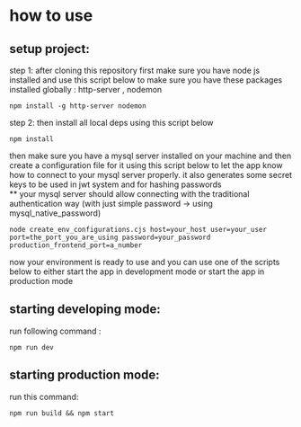 # how to use

## setup project:

step 1: after cloning this repository first make sure you have node js installed and use this script below to make sure you have these packages installed globally : http-server , nodemon

```
npm install -g http-server nodemon
```

step 2: then install all local deps using this script below

```
npm install
```

then make sure you have a mysql server installed on your machine and then create a configuration file for it using this script below to let the app know how to connect to your mysql server properly. it also generates some secret keys to be used in jwt system and for hashing passwords
<br>
\*\* your mysql server should allow connecting with the traditional authentication way (with just simple password -> using mysql_native_password)

```
node create_env_configurations.cjs host=your_host user=your_user port=the_port_you_are_using password=your_password production_frontend_port=a_number
```

now your environment is ready to use and you can use one of the scripts below to either start the app in development mode or start the app in production mode

## starting developing mode:

run following command :

```
npm run dev
```

## starting production mode:

run this command:

```
npm run build && npm start
```
